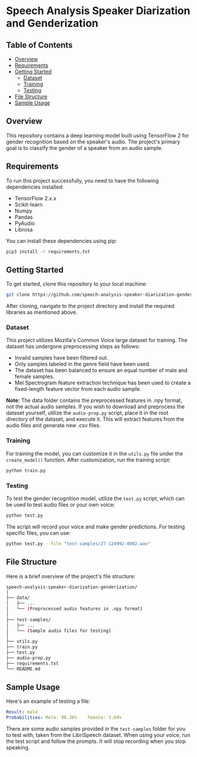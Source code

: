 # Speech Analysis Speaker Diarization and Genderization

## Table of Contents
- [Overview](#overview)
- [Requirements](#requirements)
- [Getting Started](#getting-started)
  - [Dataset](#dataset)
  - [Training](#training)
  - [Testing](#testing)
- [File Structure](#file-structure)
- [Sample Usage](#sample-usage)

## Overview
This repository contains a deep learning model built using TensorFlow 2 for gender recognition based on the speaker's audio. The project's primary goal is to classify the gender of a speaker from an audio sample.

## Requirements
To run this project successfully, you need to have the following dependencies installed:
- TensorFlow 2.x.x
- Scikit-learn
- Numpy
- Pandas
- PyAudio
- Librosa

You can install these dependencies using pip:
```bash
pip3 install -r requirements.txt
```

## Getting Started

To get started, clone this repository to your local machine:
```bash
git clone https://github.com/speech-analysis-speaker-diarization-genderization
```
After cloning, navigate to the project directory and install the required libraries as mentioned above.

### Dataset
This project utilizes Mozilla's Common Voice large dataset for training. The dataset has undergone preprocessing steps as follows:

- Invalid samples have been filtered out.
- Only samples labeled in the genre field have been used.
- The dataset has been balanced to ensure an equal number of male and female samples.
- Mel Spectrogram feature extraction technique has been used to create a fixed-length feature vector from each audio sample.
  
**Note:** The data folder contains the preprocessed features in .npy format, not the actual audio samples. If you wish to download and preprocess the dataset yourself, utilize the `audio-prep.py` script, place it in the root directory of the dataset, and execute it. This will extract features from the audio files and generate new .csv files.

### Training
For training the model, you can customize it in the `utils.py` file under the `create_model()` function. After customization, run the training script:
```bash
python train.py
```

### Testing
To test the gender recognition model, utilize the `test.py` script, which can be used to test audio files or your own voice:
```bash
python test.py
```

The script will record your voice and make gender predictions. For testing specific files, you can use:
```bash
python test.py --file "test-samples/27-124992-0002.wav"
```
## File Structure
Here is a brief overview of the project's file structure:
```bash
speech-analysis-speaker-diarization-genderization/
│
├── data/
│   ├── ...
│   └── (Preprocessed audio features in .npy format)
│
├── test-samples/
│   ├── ...
│   └── (Sample audio files for testing)
│
├── utils.py
├── train.py
├── test.py
├── audio-prep.py
├── requirements.txt
└── README.md
```

## Sample Usage
Here's an example of testing a file:
```yaml
Result: male
Probabilities: Male: 96.36%    Female: 3.64%
```
There are some audio samples provided in the `test-samples` folder for you to test with, taken from the LibriSpeech dataset. When using your voice, run the test script and follow the prompts. It will stop recording when you stop speaking.
